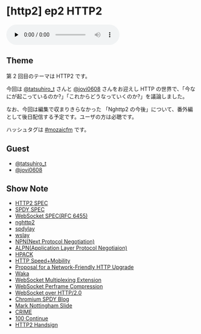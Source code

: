# [http2] ep2 HTTP2

<audio preload="none" src="https://files.mozaic.fm/mozaic-ep2.m4a" controls></audio>


## Theme

第 2 回目のテーマは HTTP2 です。

今回は [@tatsuhiro_t](https://twitter.com/tatsuhiro_t) さんと [@jovi0608](https://twitter.com/jovi0608) さんをお迎えし HTTP の世界で、「今なにが起こっているのか?」「これからどうなっていくのか?」を議論しました。

なお、今回は編集で収まりきらなかった 「Nghttp2 の今後」について、番外編として後日配信する予定です。ユーザの方は必聴です。

ハッシュタグは [#mozaicfm](https://twitter.com/search?q=mozaicfm&src=hash) です。


## Guest

- [@tatsuhiro_t](https://twitter.com/tatsuhiro_t)
- [@jovi0608](https://twitter.com/jovi0608)


## Show Note

- [HTTP2 SPEC](http://t.umblr.com/redirect?z=http%3A%2F%2Ftools.ietf.org%2Fhtml%2Fdraft-ietf-httpbis-http2&t=NTQxM2I0NTEzNDk4ODE3YzU4OGQwNGE5YzViYzcyYjFhYzVjZGFhYixOUVNmZnZqSA%3D%3D)
- [SPDY SPEC](http://t.umblr.com/redirect?z=http%3A%2F%2Fwww.chromium.org%2Fspdy%2Fspdy-protocol&t=OTk1ZjdiYzM5YjE5ZGQwYWYxOTFmZTNiMGNlOTA2MTdmZTczMGRjNixOUVNmZnZqSA%3D%3D)
- [WebSocket SPEC(RFC 6455)](http://t.umblr.com/redirect?z=https%3A%2F%2Ftools.ietf.org%2Fhtml%2Frfc6455&t=OTRjMTlmYzRiMTEyMjE2M2JiMzdiZWFhOWUwZTI0MzEwMmVhNzY1YixOUVNmZnZqSA%3D%3D)
- [nghttp2](http://t.umblr.com/redirect?z=https%3A%2F%2Fgithub.com%2Ftatsuhiro-t%2Fnghttp2&t=MTk1ZGZhZTY0ZjM5Y2NiODJmMTEyNThiNjk2NGVlMzg4ODQ3YWIzMixOUVNmZnZqSA%3D%3D)
- [spdylay](http://t.umblr.com/redirect?z=https%3A%2F%2Fgithub.com%2Ftatsuhiro-t%2Fspdylay&t=ZDIxNjBlMzFiNWQ5ZjNiOTc3OTBlZWFjMThjYjQ2NDhjYTFlMjkxMCxOUVNmZnZqSA%3D%3D)
- [wslay](http://t.umblr.com/redirect?z=https%3A%2F%2Fgithub.com%2Ftatsuhiro-t%2Fwslay&t=MTM4OTcwNjc3MmI2YzdjYmI1ZGM1MzFhYjA5MWNkNTdiMzc0MzAzYSxOUVNmZnZqSA%3D%3D)
- [NPN(Next Protocol Negotiation)](http://t.umblr.com/redirect?z=https%3A%2F%2Ftechnotes.googlecode.com%2Fgit%2Fnextprotoneg.html&t=MGYxYWIxZDZkMjRjMzdhNmY0ZmZlNjhjOGIxZjhhNGQyZjc4YTE3YixOUVNmZnZqSA%3D%3D)
- [ALPN(Application Layer Protocol Negotiaion)](http://t.umblr.com/redirect?z=http%3A%2F%2Ftools.ietf.org%2Fhtml%2Fdraft-ietf-tls-applayerprotoneg&t=NTk3MGVmNjk0YWNiYjExMmVjOTNjNmY5MzU4MTYwMGYxOWIyZTE4ZixOUVNmZnZqSA%3D%3D)
- [HPACK](http://t.umblr.com/redirect?z=http%3A%2F%2Ftools.ietf.org%2Fhtml%2Fdraft-ietf-httpbis-header-compression&t=MjgzZGUyNmI0ODA2ZGFjNGFiNjBlOTgwMjYzZDdiNGEzMzM0NDhmOSxOUVNmZnZqSA%3D%3D)
- [HTTP Speed+Mobility](http://t.umblr.com/redirect?z=http%3A%2F%2Ftools.ietf.org%2Fhtml%2Fdraft-montenegro-httpbis-speed-mobility&t=ODIyYmJlYjRlY2Y4ZGI1YjZiODZhYmJiYmEzYmZkNmIwY2IwMmRiMyxOUVNmZnZqSA%3D%3D)
- [Proposal for a Network-Friendly HTTP Upgrade](http://t.umblr.com/redirect?z=https%3A%2F%2Ftools.ietf.org%2Fhtml%2Fdraft-tarreau-httpbis-network-friendly&t=NDhiNzEyNjdkMTk4M2MyODI5ZTMwYTdiYzZiMDA4OWUwZmYwYTMzNixOUVNmZnZqSA%3D%3D)
- [Waka](http://t.umblr.com/redirect?z=http%3A%2F%2Ftools.ietf.org%2Fagenda%2F83%2Fslides%2Fslides-83-httpbis-5.pdf&t=MmEwYjFlMWQzNTRmNmQ5NDQ3YWNkNGJmYjhiYTMyMGYzNzg0NGZmZCxOUVNmZnZqSA%3D%3D)
- [WebSocket Multiplexing Extension](http://t.umblr.com/redirect?z=http%3A%2F%2Ftools.ietf.org%2Fhtml%2Fdraft-ietf-hybi-websocket-multiplexing&t=OWVlNmJlMzY2NGM0MjEyN2EyN2FmM2JiMzg3YjhkM2QwMGUyOGNiYSxOUVNmZnZqSA%3D%3D)
- [WebSocket Perframe Compression](http://t.umblr.com/redirect?z=http%3A%2F%2Ftools.ietf.org%2Fhtml%2Fdraft-ietf-hybi-websocket-perframe-compression&t=NjVlNGQ2ZjVhMGY2MjNmMDg3MDBmOGEyMWE2MWFjNTZlMjcwMTJiNSxOUVNmZnZqSA%3D%3D)
- [WebSocket over HTTP/2.0](http://t.umblr.com/redirect?z=http%3A%2F%2Ftools.ietf.org%2Fhtml%2Fdraft-hirano-httpbis-websocket-over-http2&t=NmNiMTZiODVhM2VmYjdhMzFmMmJmMTFjZTI0ZDM1YWU1NjkzNjhlMCxOUVNmZnZqSA%3D%3D)
- [Chromium SPDY Blog](http://t.umblr.com/redirect?z=http%3A%2F%2Fblog.chromium.org%2F2012%2F01%2Fmaking-web-speedier-and-safer-with-spdy.html&t=MmE3NDcyZGZmMGNlNWNjYmQ2NWI3MGVjMTZkMzJjZjU4Mzc3NTU1OCxOUVNmZnZqSA%3D%3D)
- [Mark Nottingham Slide](http://t.umblr.com/redirect?z=http%3A%2F%2Fwww.slideshare.net%2Fmnot%2Fwhat-http20-will-do-for-you&t=NjViODkzMzQzODdmYTBmZDI2MThiNDNhMzNmMjcwMTRhOWE2MmIwMyxOUVNmZnZqSA%3D%3D)
- [CRIME](http://t.umblr.com/redirect?z=https%3A%2F%2Fwww.imperialviolet.org%2F2012%2F09%2F21%2Fcrime.html&t=YTk4OGM2NTdmZDFkZDg5MzU1NGZiZjNlYWEzOTllYjVhMWUzOTY2MyxOUVNmZnZqSA%3D%3D)
- [100 Continue](http://t.umblr.com/redirect?z=http%3A%2F%2Fwww.studyinghttp.net%2Fconnections%23UseOfThe100Status&t=YmQzYzI0OGEyYmJkN2VjMmFiZTA1NzBmZGFiZmQ5MDZkNzJiZDQxMyxOUVNmZnZqSA%3D%3D)
- [HTTP2 Handsign](https://twitter.com/tatsuhiro_t/status/452469688425922560)
